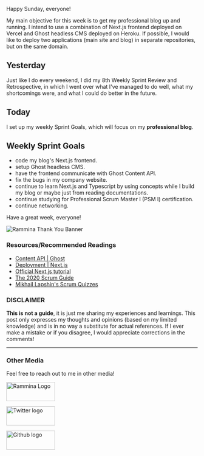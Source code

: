 Happy Sunday, everyone!

My main objective for this week is to get my professional blog up and running. I intend to use a combination of Next.js frontend deployed on Vercel and Ghost headless CMS deployed on Heroku. If possible, I would like to deploy two applications (main site and blog) in separate repositories, but on the same domain.

## Yesterday

Just like I do every weekend, I did my 8th Weekly Sprint Review and Retrospective, in which I went over what I've managed to do well, what my shortcomings were, and what I could do better in the future.

## Today

I set up my weekly Sprint Goals, which will focus on my **professional blog**.

## Weekly Sprint Goals

- code my blog's Next.js frontend.
- setup Ghost headless CMS.
- have the frontend communicate with Ghost Content API.
- fix the bugs in my company website.
- continue to learn Next.js and Typescript by using concepts while I build my blog or maybe just from reading documentations.
- continue studying for Professional Scrum Master I (PSM I) certification.
- continue networking.

Have a great week, everyone!

![Rammina Thank You Banner](https://dev-to-uploads.s3.amazonaws.com/uploads/articles/x9ayfxxxaz2g2hfcqbsk.png)

### Resources/Recommended Readings

- [Content API | Ghost](https://ghost.org/docs/content-api/)
- [Deployment | Next.js](https://nextjs.org/docs/deployment)
- [Official Next.js tutorial](https://nextjs.org/learn/basics/create-nextjs-app?utm_source=next-site&utm_medium=nav-cta&utm_campaign=next-website)
- [The 2020 Scrum Guide](https://scrumguides.org/scrum-guide.html)
- [Mikhail Lapshin's Scrum Quizzes](https://mlapshin.com/index.php/scrum-quizzes/)

### DISCLAIMER

**This is not a guide**, it is just me sharing my experiences and learnings. This post only expresses my thoughts and opinions (based on my limited knowledge) and is in no way a substitute for actual references. If I ever make a mistake or if you disagree, I would appreciate corrections in the comments!

<hr />

### Other Media

Feel free to reach out to me in other media!

<span><a target="_blank" href="https://www.rammina.com/"><img src="https://res.cloudinary.com/rammina/image/upload/v1638444046/rammina-button-128_x9ginu.png" alt="Rammina Logo" width="128" height="50"/></a></span>

<span><a target="_blank" href="https://twitter.com/RamminaR"><img src="https://res.cloudinary.com/rammina/image/upload/v1636792959/twitter-logo_laoyfu_pdbagm.png" alt="Twitter logo" width="128" height="50"/></a></span>

<span><a target="_blank" href="https://github.com/Rammina"><img src="https://res.cloudinary.com/rammina/image/upload/v1636795051/GitHub-Emblem2_epcp8r.png" alt="Github logo" width="128" height="50"/></a></span>
